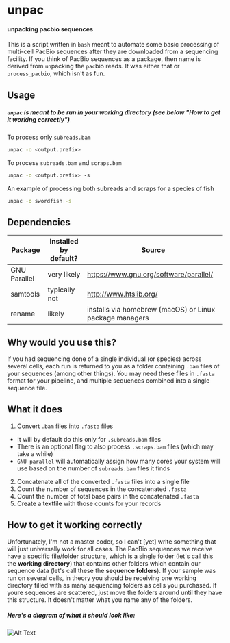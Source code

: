 # unpac
#### unpacking pacbio sequences
This is a script written in `bash` meant to automate some basic processing of multi-cell PacBio sequences after they are downloaded from a sequencing facility. If you think of PacBio sequences as a package, then name is derived from `un`packing the `pac`bio reads. It was either that or `process_pacbio`, which isn't as fun.

## Usage
##### `unpac` is meant to be run in your working directory (see below "How to get it working correctly")
To process only `subreads.bam`
```sh
unpac -o <output.prefix>
```
To process `subreads.bam` and `scraps.bam`
```sh
unpac -o <output.prefix> -s
```
An example of processing both subreads and scraps for a species of fish
```sh
unpac -o swordfish -s
```

## Dependencies
|Package|Installed by default?|Source|
|---|---|---|
|GNU Parallel | very likely | https://www.gnu.org/software/parallel/  |
|samtools   | typically not | http://www.htslib.org/   |
|rename   | likely  | installs via homebrew (macOS) or Linux package managers |

## Why would you use this?
If you had sequencing done of a single individual (or species) across several cells, each run is returned to you as a folder containing `.bam` files of your sequences (among other things). You may need these files in `.fasta` format for your pipeline, and multiple sequences combined into a single sequence file.

## What it does
1. Convert `.bam` files into `.fasta` files
  * It will by default do this only for `.subreads.bam` files
  * There is an optional flag to also process `.scraps.bam` files (which may take a while)
  * `GNU parallel` will automatically assign how many cores your system will use based on the number of `subreads.bam` files it finds
2. Concatenate all of the converted `.fasta` files into a single file
3. Count the number of sequences in the concatenated `.fasta`
4. Count the number of total base pairs in the concatenated `.fasta`
5. Create a textfile with those counts for your records

## How to get it working correctly
Unfortunately, I'm not a master coder, so I can't [yet] write something that will just universally work for all cases. The PacBio sequences we receive have a specific file/folder structure, which is a single folder (let's call this the **working directory**) that contains other folders which contain our sequence data (let's call these the **sequence folders**). If your sample was run on several cells, in theory you should be receiving one working directory filled with as many sequencing folders as cells you purchased. If youre sequences are scattered, just move the folders around until they have this structure. It doesn't matter what you name any of the folders.
##### Here's a diagram of what it should look like:
![Alt Text](https://github.com/pdimens/genomics/raw/master/unpac/unpac%20folder%20structure.png)
